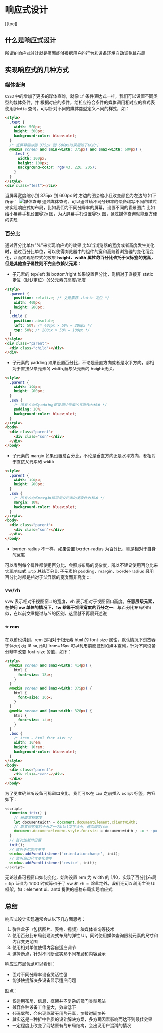 # 响应式设计

[[toc]]

## 什么是响应式设计

所谓的响应式设计就是页面能够根据用户的行为和设备环境自动调整其布局

## 实现响应式的几种方式

### 媒体查询

`CSS3` 中的增加了更多的媒体查询，就像 `if` 条件表达式一样，我们可以设置不同类型的媒体条件，并
根据对应的条件，给相应符合条件的媒体调用相对应的样式表
使用`@Media` 查询，可以针对不同的媒体类型定义不同的样式，如：

```html
<style>
  .test {
    width: 500px;
    height: 500px;
    background-color: blueviolet;
  }
  /* 当屏幕缩小到 375px 到 600px时采用如下样式*/
  @media screen and (min-width: 375px) and (max-width: 600px) {
    .test {
      width: 100px;
      height: 100px;
      background-color: rgb(43, 226, 205);
    }
  }
</style>
<div class="test"></div>
```

当屏幕宽度缩小到 375px 到 600px 时,右边的图会缩小且改变颜色为左边的
如下所示：
![媒体查询](https://image-bucket-1307756649.cos.ap-chengdu.myqcloud.com/image/20250614152038589.png)
通过媒体查询，可以通过给不同分辨率的设备编写不同的样式来实现响应式的布局，比如我们为不同分辨率的屏幕，设置不同的背景图片
比如给小屏幕手机设置@2x 图，为大屏幕手机设置@3x 图，通过媒体查询就能很方便的实现

### 百分比

通过百分比单位"%"来实现响应式的效果
比如当浏览器的宽度或者高度发生变化时，通过百分比单位，可以使得浏览器中的组件的宽和高随着浏览器的变化而变化，从而实现响应式的效果
**height、width 属性的百分比依托于父标签的宽高，但是其他盒子属性则不完全依赖父元素**：

- 子元素的 top/left 和 bottom/right 如果设置百分比，则相对于直接非 static 定位（默认定位）的父元素的高度/宽度

```html {8-10,3-5}
<style>
  .parent {
    position: relative; /* 父元素非 static 定位 */
    width: 400px;
    height: 200px;
  }
  .child {
    position: absolute;
    left: 50%; /* 400px × 50% = 200px */
    top: 50%; /* 200px × 50% = 100px */
  }
</style>
<div class="parent">
  <div class="child"></div>
</div>
```

- 子元素的 padding 如果设置百分比，不论是垂直方向或者是水平方向，都相对于直接父亲元素的 width,而与父元素的 height:无关。

```html {3,7-8}
<style>
  .parent {
    width: 100px;
    height: 200px;
  }
  .son {
    /* 所有方向的padding都采用父元素的宽度作为标准 */
    padding: 10%;
    background-color: blueviolet;
  }
</style>
<body>
  <div class="parent">
    <div class="son"></div>
  </div>
</body>
```

- 子元素的 margin 如果设置成百分比，不论是垂直方向还是水平方向，都相对于直接父元素的 width

```html {3,7-8}
<style>
  .parent {
    width: 100px;
    height: 200px;
  }
  .son {
    /* 所有方向的margin都采用父元素的宽度作为标准 */
    margin: 10%;
    background-color: blueviolet;
  }
</style>
<body>
  <div class="parent">
    <div class="son"></div>
  </div>
</body>
```

- border-radius 不一样，如果设置 border-radius 为百分比，则是相对于自身的宽度

可以看到每个属性都使用百分比，会照成布局的复杂度，所以不建议使用百分比来实现响应式
:::tip 总结百分比
子元素的 padding、margin、border-radius 采用百分比时都是相对于父容器的宽度而非高度
:::

### vw/vh

vvw 表示相对于视图窗口的宽度，vh 表示相对于视图窗口高度。**任意层级元素，在使用 vw 单位的情况下，1w 都等于视图宽度的百分之一**。与百分比布局很相似，在以前文章提过与%的区别，这里就不再展开述说

### :star: rem

在以前也讲到，rem 是相对于根元素 html 的 font-size 属性，默认情况下浏览器字体大小为 I6
px,此时 1rem=16px
可以利用前面提到的媒体查询，针对不同设备分辨率改变 font-size 的值，如下：

```html
<style>
  @media screen and (max-width: 414px) {
    html {
      font-size: 18px;
    }
  }
  @media screen and (max-width: 375px) {
    html {
      font-size: 16px;
    }
  }
  @media screen and (max-width: 320px) {
    html {
      font-size: 12px;
    }
  }
  .box {
    /* 1rem = html font-size */
    width: 10rem;
    height: 10rem;
    background-color: blueviolet;
  }
</style>
<body>
  <div class="parent">
    <div class="son"></div>
  </div>
</body>
```

为了更准确监听设备可视窗口变化，我们可以在 css 之前插入 script 标签，内容如下：

```js
<script>
  function init() {
    // 获取文档宽度
    let documentWidth = document.documentElement.clientWidth;
    // 取文档宽度的十分之一为html文字大小，进而改变rem
    document.documentElement.style.fontSize = documentWidth / 10 + 'px';
  }
  // 首次加载时设置
  init();
  // 监听手机旋转事件
  window.addEventListener('orientationchange', init);
  // 监听窗口尺寸变化事件
  window.addEventListener('resize', init);
</script>
```

无论设备可视窗口如何变化，始终设置 rem 为 width 的 1/10，实现了百分比布局
:::tip
当设为 1/100 时就等价于了 vw 和 vh
:::
除此之外，我们还可以利用主流 UI 框架，如：element ui、antd 提供的栅格布局实现响应式

## 总结

响应式设计实现通常会从以下几方面思考：

1. 弹性盒子（包括图片、表格、视频）和媒体查询等技术
2. 使用百分比布局创建流式布局的弹性 UI，同时使用媒体查询限制元素的尺寸和内容变更范围
3. 使用相对单位使得内容自适应调节
4. 选择断点，针对不同断点实现不同布局和内容展示

响应式布局优点可以看到：

- 面对不同分辨率设备灵活性强
- 能够快捷解决多设备显示适应问题

缺点：

- 仅适用布局、信息、框架并不复杂的部门类型网站
- 兼容各种设备工作量大，效率低下
- 代码累赘，会出现隐藏无用的元素，加载时间加长
- 其实这是一种折中性质的设计解决方案，多方面因素影响而达不到最佳效果
- 一定程度上改变了网站原有的布局结构，会出现用户混淆的情况
